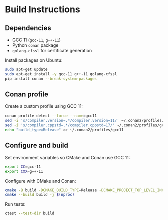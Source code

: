 # Build Instructions

## Dependencies
- GCC 11 (`gcc-11`, `g++-11`)
- Python `conan` package
- `golang-cfssl` for certificate generation

Install packages on Ubuntu:
```bash
sudo apt-get update
sudo apt-get install -y gcc-11 g++-11 golang-cfssl
pip install conan --break-system-packages
```

## Conan profile
Create a custom profile using GCC 11:
```bash
conan profile detect --force --name=gcc11
sed -i 's/compiler.version=.*/compiler.version=11/' ~/.conan2/profiles/gcc11
sed -i 's/compiler.cppstd=.*/compiler.cppstd=17/' ~/.conan2/profiles/gcc11
echo "build_type=Release" >> ~/.conan2/profiles/gcc11
```

## Configure and build
Set environment variables so CMake and Conan use GCC 11:
```bash
export CC=gcc-11
export CXX=g++-11
```
Configure with CMake and Conan:
```bash
cmake -B build -DCMAKE_BUILD_TYPE=Release -DCMAKE_PROJECT_TOP_LEVEL_INCLUDES=${PWD}/conan_provider.cmake -DCONAN_PROFILE=gcc11
cmake --build build -j $(nproc)
```
Run tests:
```bash
ctest --test-dir build
```

